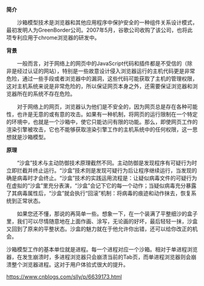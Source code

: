 **简介**

　　沙箱模型技术是浏览器和其他应用程序中保护安全的一种组件关系设计模式，最初发明人为GreenBorder公司。2007年5月，谷歌公司收购了该公司，也将此项专利应用于chrome浏览器的研发中。

**背景**

　　一般而言，对于网络上的网页中的JavaScript代码和插件都是不受信的（除非是经过认证的网站），特别是一些故意设计侵入浏览器运行的主机代码更是非常危险，通过一些手段或者浏览器中的漏洞，这些代码可能获取了主机的管理权限，这对主机系统来说是非常危险的，所以保证网页本身之外，还需要保证浏览器和浏览器所在的系统不存在危险。

　　对于网络上的网页，浏览器认为他们是不安全的，因为网页总是存在各种可能性，也许是无意的或有意的攻击。如果有一种机制，将网页的运行限制在一个特定的环境中，也就是一个沙箱中，使它只能访问有限的功能。那么，即使网页工作的渲染引擎被攻击，它也不能够获取渲染引擎工作的主机系统中的任何权限，这一思想就是沙箱模型。

**原理**

　　“沙盒”技术与主动防御技术原理截然不同。主动防御是发现程序有可疑行为时立即拦截并终止运行。“沙盒”技术则是发现可疑行为后让程序继续运行，当发现的确是病毒时才会终止。“沙盒”技术的实践运用流程是：让疑似病毒文件的可疑行为在虚拟的“沙盒”里充分表演，“沙盒”会记下它的每一个动作；当疑似病毒充分暴露了其病毒属性后，“沙盒”就会执行“回滚”机制：将病毒的痕迹和动作抹去，恢复系统到正常状态。

　　如果您还不懂，那说的再简单一些。想象一下，在一个装满了平整细沙的盒子里，我们可以尽情随意地在上面作画、涂写，无论画的好坏，最后轻轻一抹，沙盒又回到了原来的平整状态。沙盒的魅力就在于他允许你出错，还可以给你改正的机会。

沙箱模型工作的基本单位就是进程。每一个进程对应一个沙箱。相对于单进程浏览器，在发生崩溃时，多进程浏览器只会崩溃当前的Tab页，而单进程浏览器则会崩溃整个浏览器进程。这对于用户体验式很大的提升。

https://www.cnblogs.com/slly/p/6639173.html